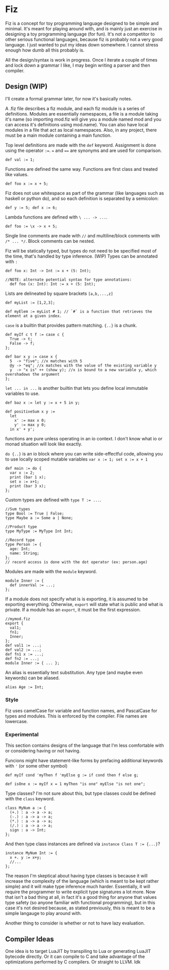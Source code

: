 # Fiz

Fiz is a concept for toy programming language designed to be simple and minimal. It's meant for playing around with, and is mainly just an exercise in designing a toy programming language (for fun). It's not a competitor to other serious functional languages, because fiz is probably not a very good language. I just wanted to put my ideas down somewhere. I cannot stress enough how dumb all this probably is.

All the design/syntax is work in progress. Once I iterate a couple of times and lock down a grammar I like, I may begin writing a parser and then compiler.

## Design (WIP)

I'll create a formal grammar later, for now it's basically notes.

A .fiz file describes a fiz module, and each fiz module is a series of definitions. Modules are essentially namespaces, a file is a module taking it's name (so importing mod.fiz will give you a module named mod and you can access it's definitions using mod.name). You can also have local modules in a file that act as local namespaces. Also, in any project, there must be a main module containing a main function. 

Top level definitions are made with the `def` keyword. Assignment is done using the operator `:=`. `=` and `==` are synonyms and are used for comparison.

    def val := 1;

Functions are defined the same way. Functions are first class and treated like values.

    def foo x := x + 5;
    
Fiz does not use whitespace as part of the grammar (like languages such as haskell or python do), and so each definition is separated by a semicolon:

    def y := 5; def x := 6;

Lambda functions are defined with `\ ... -> ...`.

    def foo := \x -> x + 5;

Single line comments are made with `//` and multiline/block comments with `/* ... */`. Block comments can be nested. 

Fiz will be statically typed, but types do not need to be specified most of the time, that's handled by type inference. (WIP) Types can be annotated with `:`

    def foo x: Int -> Int := x + (5: Int);
    
    //NOTE: alternate potential syntax for type annotations:
      def foo (x: Int): Int := x + (5: Int);

Lists are delineated by square brackets `[a,b,...,z]`

    def myList := [1,2,3];
    
    def myElem := myList # 1; // `#` is a function that retrieves the element at a given index.

`case` is a builtin that provides pattern matching. `{..}` is a chunk.

    def myIf c t f := case c {
      True -> t;
      False -> f;
    };

    def bar x y := case x {
      5  -> "five"; //x matches with 5
      @y -> "eq"; //x matches with the value of the existing variable y
      y  -> "x is" ++ (show y); //x is bound to a new variable y, which overshadows the argument
    };

`let ... in ...` is another builtin that lets you define local immutable variables to use.

    def baz x := let y := x + 5 in y;

    def positiveSum x y :=
      let
        x' := max x 0;
        y' := max y 0;
      in x' + y';

functions are pure unless operating in an io context. I don't know what io or monad situation will look like exactly.

`do {..}` is an io block where you can write side-effectful code, allowing you to use locally scoped mutable variables `var x := 1; set x := x + 1`

    def main := do {
      var x := 2;
      print (bar 1 x);
      set x := x+1;
      print (bar 3 x);
    };

Custom types are defined with `type T := ...`.

    //Sum types
    type Bool := True | False;
    type Maybe a := Some a | None;
    
    //Product type
    type MyType := MyType Int Int;
    
    //Record type
    type Person := {
      age: Int;
      name: String;
    };
    // record access is done with the dot operator (ex: person.age)

Modules are made with the `module` keyword.

    module Inner := {
      def innerVal := ...;
    };

If a module does not specify what is is exporting, it is assumed to be exporting everything. Otherwise, `export` will state what is public and what is private. If a module has an `export`, it must be the first expression.

    //mymod.fiz
    export {
      val1;
      fn1;
      Inner;
    };
    def val1 := ...;
    def val2 := ...;
    def fn1 x := ...;
    def fn2 := ...;
    module Inner := { ... };

An alias is essentially text substitution. Any type (and maybe even keywords) can be aliased.

    alias Age := Int;

### Style

Fiz uses camelCase for variable and function names, and PascalCase for types and modules. This is enforced by the compiler. File names are lowercase.

### Experimental

This section contains designs of the language that I'm less comfortable with or considering having or not having.

Funcions might have statement-like forms by prefacing additional keywords with `'` (or some other symbol)

    def myIf cond 'myThen f 'myElse g := if cond then f else g;
    
    def isOne x := myIf x = 1 myThen "is one" myElse "is not one";

Type classes? I'm not sure about this, but type classes could be defined with the `class` keyword.

    class MyNum a := {
      (+.) : a -> a -> a;
      (-.) : a -> a -> a;
      (*.) : a -> a -> a;
      (/.) : a -> a -> a;
      sign : a -> Int;
    };

And then type class instances are defined via `instance Class T := {...}`?

    instance MyNum Int := {
      x +. y := x+y;
      //...
    };
    
The reason I'm skeptical about having type classes is because it will increase the complexity of the language (which is meant to be kept rather simple) and it will make type inference much harder. Essentially, it will require the programmer to write explicit type signatures a lot more. Now that isn't a bad thing at all, in fact it's a good thing for anyone that values type safety (so anyone familiar with functional programming), but in this case it's not desired because, as stated previously, this is meant to be a simple langauge to play around with.

Another thing to consider is whether or not to have lazy evaluation.

## Compiler Ideas

One idea is to target LuaJIT by transpiling to Lua or generating LuaJIT bytecode directly. Or it can compile to C and take advantage of the optimizations performed by C compilers. Or straight to LLVM. Idk
